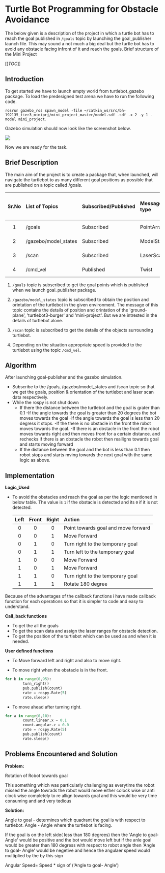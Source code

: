 # Turtle Bot Programming for Obstacle Avoidance

The below given is a description of the project in which a turtle bot has to reach the goal published in `/goals` topic by launching the goal_publisher launch file.
This may sound a not much a big deal but the turtle bot has to avoid any obstacle facing infront of it and reach the goals. Brief structure of the Mini Project

[[_TOC_]]

## Introduction

To get started we have to launch empty world from turtlebot_gazebo package. To load the predesigned test arena we have to run the following code.

`rosrun gazebo_ros spawn_model -file ~/catkin_ws/src/bh-192135_tier3_miniprj/mini_project_master/model.sdf -sdf -x 2 -y 1 -model mini_project.` 

Gazebo simulation should now look like the screenshot below.

<img src="images/Gazebo_model.png">

Now we are ready for the task.


## Brief Description

The main aim of the project is to create a package that, when launched, will navigate the turtlebot to as many different goal positions as possible that are published on a topic called /goals.

Sr.No| List of Topics       | Subscribed/Published      | Message type    | Message imported from package    | 
:---: | :---         	    | :---                      | :---            | :--- 	                         | 
1    | /goals       	    | Subscribed                | PointArray      | goal-publisher                   |
2    | /gazebo/model_states | Subscribed                | ModelStates     | gazebo-msgs                      |
3    | /scan                | Subscribed                | LaserScan       | sensor-msgs
4    | /cmd_vel             | Published                 | Twist           | geometry-msgs                    |

1. `/goals` topic is subscribed to get the goal points which is published when we launch goal_publisher package.

2. `/gazebo/model_states` topic is subscribed to obtain the position and orintation of the turtlebot in the given environment. The message of this topic contains the details of position and orintation of the 'ground-plane', 'turtlebot3-burger' and 'mini-project'. But we are intrested in the details of turtlebot alone.

3. `/scan` topic is subscribed to get the details of the objects surrounding turtlebot.

4. Depending on the situation appropriate speed is provided to the turtlebot using the topic `/cmd_vel`.


## Algorithm

After launching goal-publisher and the gazebo simulation.

- Subscribe to the /goals, /gazebo/model_states and /scan topic so that we get the goals, position & orientation of the turtlebot and laser scan data respectively.
- While the rospy is not shut down
  - If there the distance between the turtlebot and the goal is grater than 0.1
    -If the angle towards the goal is greater than 20 degrees the bot moves towards the goal
    -If the angle towards the goal is less than 20 degress it stops.
     -If the there is no obstacle in the front the robot moves towards the goal.
     -If there is an obstacle in the front the robot moves towards right and then moves front for a certain distance. and rechecks if there is an obstacle the robot then realligns towards goal 
      and starts moving forward
  - If the distance between the goal and the bot is less than 0.1 then robot stops and starts mving towards the next goal with the same logic as above.


## Implementation

**Logic_Used** 

- To avoid the obstacles and reach the goal as per the logic mentioned in below table.
  The value is `1` if the obstacle is detected and its `0` if it is not detected. 

  |Left|Front|Right|Action|
  |:-:|:--:|:--:|:--|
  |0|0|0|Point towards goal and move forward|
  |0|0|1|Move Forward|
  |0|1|0|Turn right to the temporary goal|
  |0|1|1|Turn left to the temporary goal|
  |1|0|0|Move Forward|
  |1|0|1|Move Forward|
  |1|1|0|Turn right to the temporary goal|
  |1|1|1|Rotate 180 degree|


Because of the advantages of the callback functions i have made callback function for each operations so that it is simpler to code and easy to understand. 

**Call_back functions** 
- To get the all the goals
- To get the scan data and assign the laser ranges for obstacle detection.
- To get the position of the turtlebot which can be used as and when it is needed.

**User defined functions**
- To Move forward left and right and also to move right.

- To move right when the obstacle is in the front.
```python
for b in range(0,95):
    	turn_right()
        pub.publish(count)
        rate = rospy.Rate(5)
        rate.sleep()
```
- To move ahead after turning right.
```python
for a in range(0,10):
        count.linear.x = 0.1
        count.angular.z = 0.0
        rate = rospy.Rate(5)
        pub.publish(count)
        rate.sleep()
```

## Problems Encountered and Solution

**Problem:**

Rotation of Robot towards goal

This something which was particularly challenging as everytime the robot missed the angle towrads the robot would move either colock wise or anti clock wise completely to re allign towards goal and this would be very time consuming and and very tedious

**Solution:**

Angle to goal - determines which quadrant the goal is with respect to turtlebot.
Angle - Angle where the turtlebot is facing.

If the goal is on the left side( less than 180 degrees) then the 'Angle to goal- Angle' would be positive and the bot would move left but if the anle goal would be greater than 180 degress with respect to robot angle then 'Angle to goal- Angle' would be negetive and hence the angulaer speed would multiplied by the by this sign 

Angular Speed= Speed * sign of ('Angle to goal- Angle')
